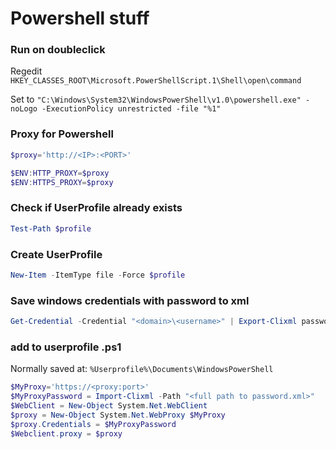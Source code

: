 # Powershell stuff

### Run on doubleclick
Regedit
`HKEY_CLASSES_ROOT\Microsoft.PowerShellScript.1\Shell\open\command`

Set to
`"C:\Windows\System32\WindowsPowerShell\v1.0\powershell.exe" -noLogo -ExecutionPolicy unrestricted -file "%1"`


### Proxy for Powershell
```powershell
$proxy='http://<IP>:<PORT>'

$ENV:HTTP_PROXY=$proxy 
$ENV:HTTPS_PROXY=$proxy
```

### Check if UserProfile already exists
```powershell
Test-Path $profile
```

### Create UserProfile
```powershell
New-Item -ItemType file -Force $profile
```

### Save windows credentials with password to xml
```powershell
Get-Credential -Credential "<domain>\<username>" | Export-Clixml password.xml
```

### add to userprofile .ps1
Normally saved at: ```%Userprofile%\Documents\WindowsPowerShell```

```powershell
$MyProxy='https://<proxy:port>'
$MyProxyPassword = Import-Clixml -Path "<full path to password.xml>"
$WebClient = New-Object System.Net.WebClient
$proxy = New-Object System.Net.WebProxy $MyProxy
$proxy.Credentials = $MyProxyPassword
$Webclient.proxy = $proxy
```

